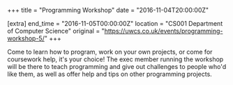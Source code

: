 +++
title = "Programming Workshop"
date = "2016-11-04T20:00:00Z"

[extra]
end_time = "2016-11-05T00:00:00Z"
location = "CS001 Department of Computer Science"
original = "https://uwcs.co.uk/events/programming-workshop-5/"
+++

Come to learn how to program, work on your own projects, or come for coursework help, it's your choice\! The exec member running the workshop will be there to teach programming and give out challenges to people who'd like them, as well as offer help and tips on other programming projects.

